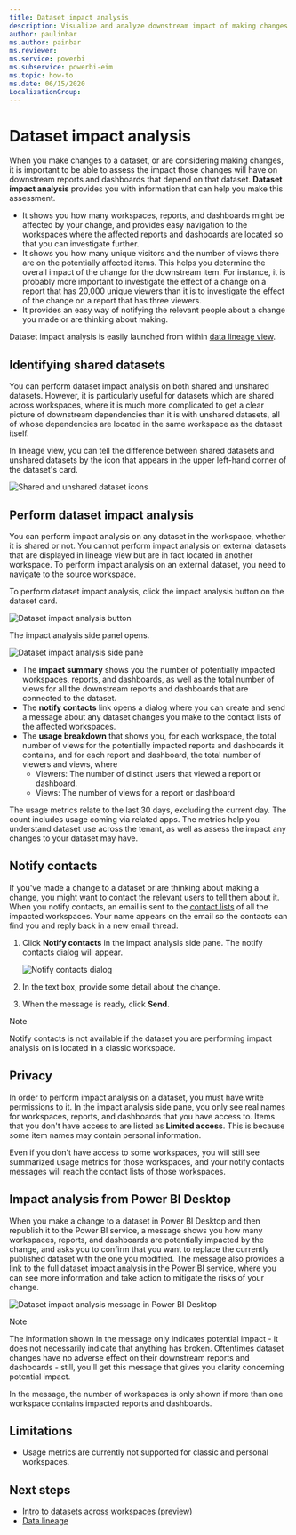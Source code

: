 ```yaml
---
title: Dataset impact analysis
description: Visualize and analyze downstream impact of making changes to datasets.
author: paulinbar
ms.author: painbar
ms.reviewer: 
ms.service: powerbi
ms.subservice: powerbi-eim
ms.topic: how-to
ms.date: 06/15/2020
LocalizationGroup: 
---
```

# Dataset impact analysis

When you make changes to a dataset, or are considering making changes, it is important to be able to assess the impact those changes will have on downstream reports and dashboards that depend on that dataset. **Dataset impact analysis** provides you with information that can help you make this assessment.
* It shows you how many workspaces, reports, and dashboards might be affected by your change, and provides easy navigation to the workspaces where the affected reports and dashboards are located so that you can investigate further.
* It shows you how many unique visitors and the number of views there are on the potentially affected items. This helps you determine the overall impact of the change for the downstream item. For instance, it is probably more important to investigate the effect of a change on a report that has 20,000 unique viewers than it is to investigate the effect of the change on a report that has three viewers.
* It provides an easy way of notifying the relevant people about a change you made or are thinking about making.

Dataset impact analysis is easily launched from within [data lineage view](service-data-lineage.md).

## Identifying shared datasets

You can perform dataset impact analysis on both shared and unshared datasets. However, it is particularly useful for datasets which are shared across workspaces, where it is much more complicated to get a clear picture of downstream dependencies than it is with unshared datasets, all of whose dependencies are located in the same workspace as the dataset itself.

In lineage view, you can tell the difference between shared datasets and unshared datasets by the icon that appears in the upper left-hand corner of the dataset's card.

![Shared and unshared dataset icons](media/service-dataset-impact-analysis/shared-unshared-icon.png)

## Perform dataset impact analysis

You can perform impact analysis on any dataset in the workspace, whether it is shared or not. You cannot perform impact analysis on external datasets that are displayed in lineage view but are in fact located in another workspace. To perform impact analysis on an external dataset, you need to navigate to the source workspace.

To perform dataset impact analysis, click the impact analysis button on the dataset card.

![Dataset impact analysis button](media/service-dataset-impact-analysis/open-analysis-pane-button.png)

The impact analysis side panel opens.

![Dataset impact analysis side pane](media/service-dataset-impact-analysis/service-impact-analysis-pane.png)

* The **impact summary** shows you the number of potentially impacted workspaces, reports, and dashboards, as well as the total number of views for all the downstream reports and dashboards that are connected to the dataset.
* The **notify contacts** link opens a dialog where you can create and send a message about any dataset changes you make to the contact lists of the affected workspaces. 
* The **usage breakdown** that shows you, for each workspace, the total number of views for the potentially impacted reports and dashboards it contains, and for each report and dashboard, the total number of viewers and views, where
   * Viewers: The number of distinct users that viewed a report or dashboard.
   * Views: The number of views for a report or dashboard

The usage metrics relate to the last 30 days, excluding the current day. The count includes usage coming via related apps. The metrics help you understand dataset use across the tenant, as well as assess the impact any changes to your dataset may have.

## Notify contacts

If you've made a change to a dataset or are thinking about making a change, you might want to contact the relevant users to tell them about it. When you notify contacts, an email is sent to the [contact lists](../collaborate-share/service-create-the-new-workspaces.md#create-a-contact-list) of all the impacted workspaces. Your name appears on the email so the contacts can find you and reply back in a new email thread. 

1. Click **Notify contacts** in the impact analysis side pane. The notify contacts dialog will appear.

   ![Notify contacts dialog](media/service-dataset-impact-analysis/notify-contacts-dialog.png)

1. In the text box, provide some detail about the change.
1. When the message is ready, click **Send**.

> [!NOTE]
> Notify contacts is not available if the dataset you are performing impact analysis on is located in a classic workspace.

## Privacy

In order to perform impact analysis on a dataset, you must have write permissions to it. In the impact analysis side pane, you only see real names for workspaces, reports, and dashboards that you have access to. Items that you don't have access to are listed as **Limited access**. This is because some item names may contain personal information.

Even if you don't have access to some workspaces, you will still see summarized usage metrics for those workspaces, and your notify contacts messages will reach the contact lists of those workspaces.

## Impact analysis from Power BI Desktop

When you make a change to a dataset in Power BI Desktop and then republish it to the Power BI service, a message shows you how many workspaces, reports, and dashboards are potentially impacted by the change, and asks you to confirm that you want to replace the currently published dataset with the one you modified. The message also provides a link to the full dataset impact analysis in the Power BI service, where you can see more information and take action to mitigate the risks of your change.

![Dataset impact analysis message in Power BI Desktop](media/service-dataset-impact-analysis/service-dataset-impact-analysis-desktop-warning.png)

> [!NOTE]
> The information shown in the message only indicates potential impact - it does not necessarily indicate that anything has broken. Oftentimes dataset changes have no adverse effect on their downstream reports and dashboards - still, you'll get this message that gives you clarity concerning potential impact.
>
>In the message, the number of workspaces is only shown if more than one workspace contains impacted reports and dashboards.

## Limitations

* Usage metrics are currently not supported for classic and personal workspaces.

## Next steps

* [Intro to datasets across workspaces (preview)](../connect-data/service-datasets-across-workspaces.md)
* [Data lineage](service-data-lineage.md)

